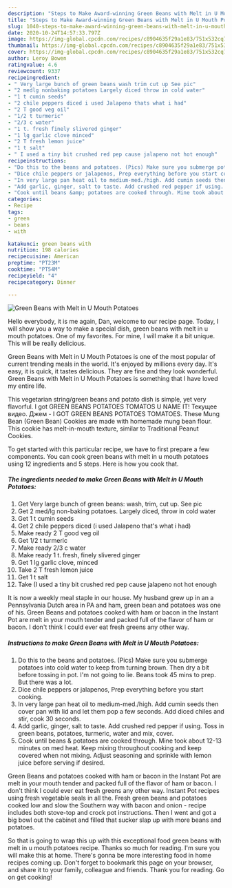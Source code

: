 ```yaml
---
description: "Steps to Make Award-winning Green Beans with Melt in U Mouth Potatoes"
title: "Steps to Make Award-winning Green Beans with Melt in U Mouth Potatoes"
slug: 1040-steps-to-make-award-winning-green-beans-with-melt-in-u-mouth-potatoes
date: 2020-10-24T14:57:33.797Z
image: https://img-global.cpcdn.com/recipes/c8904635f29a1e83/751x532cq70/green-beans-with-melt-in-u-mouth-potatoes-recipe-main-photo.jpg
thumbnail: https://img-global.cpcdn.com/recipes/c8904635f29a1e83/751x532cq70/green-beans-with-melt-in-u-mouth-potatoes-recipe-main-photo.jpg
cover: https://img-global.cpcdn.com/recipes/c8904635f29a1e83/751x532cq70/green-beans-with-melt-in-u-mouth-potatoes-recipe-main-photo.jpg
author: Leroy Bowen
ratingvalue: 4.6
reviewcount: 9337
recipeingredient:
- " Very large bunch of green beans wash trim cut up See pic"
- "2 medlg nonbaking potatoes Largely diced throw in cold water"
- "1 t cumin seeds"
- "2 chile peppers diced i used Jalapeno thats what i had"
- "2 T good veg oil"
- "1/2 t turmeric"
- "2/3 c water"
- "1 t. fresh finely slivered ginger"
- "1 lg garlic clove minced"
- "2 T fresh lemon juice"
- "1 t salt"
- " I used a tiny bit crushed red pep cause jalapeno not hot enough"
recipeinstructions:
- "Do this to the beans and potatoes. (Pics) Make sure you submerge potatoes into cold water to keep from turning brown. Then dry a bit before tossing in pot. I&#39;m not going to lie. Beans took 45 mins to prep. But there was a lot."
- "Dice chile peppers or jalapenos, Prep everything before you start cooking."
- "In very large pan heat oil to medium-med./high. Add cumin seeds then cover pan with lid and let them pop a few seconds. Add diced chiles and stir, cook 30 seconds."
- "Add garlic, ginger, salt to taste. Add crushed red pepper if using. Toss in green beans, potatoes, turmeric, water and mix, cover."
- "Cook until beans &amp; potatoes are cooked through. Mine took about 12-13 minutes on med heat. Keep mixing throughout cooking and keep covered when not mixing. Adjust seasoning and sprinkle with lemon juice before serving if desired."
categories:
- Recipe
tags:
- green
- beans
- with

katakunci: green beans with 
nutrition: 198 calories
recipecuisine: American
preptime: "PT23M"
cooktime: "PT54M"
recipeyield: "4"
recipecategory: Dinner

---
```



![Green Beans with Melt in U Mouth Potatoes](https://img-global.cpcdn.com/recipes/c8904635f29a1e83/751x532cq70/green-beans-with-melt-in-u-mouth-potatoes-recipe-main-photo.jpg)

Hello everybody, it is me again, Dan, welcome to our recipe page. Today, I will show you a way to make a special dish, green beans with melt in u mouth potatoes. One of my favorites. For mine, I will make it a bit unique. This will be really delicious.

Green Beans with Melt in U Mouth Potatoes is one of the most popular of current trending meals in the world. It's enjoyed by millions every day. It's easy, it is quick, it tastes delicious. They are fine and they look wonderful. Green Beans with Melt in U Mouth Potatoes is something that I have loved my entire life.

This vegetarian string/green beans and potato dish is simple, yet very flavorful. I got GREEN BEANS POTATOES TOMATOS U NAME IT! Текущее видео. Джем - I GOT GREEN BEANS POTATOES TOMATOES. These Mung Bean (Green Bean) Cookies are made with homemade mung bean flour. This cookie has melt-in-mouth texture, similar to Traditional Peanut Cookies.


To get started with this particular recipe, we have to first prepare a few components. You can cook green beans with melt in u mouth potatoes using 12 ingredients and 5 steps. Here is how you cook that.

<!--inarticleads1-->

##### The ingredients needed to make Green Beans with Melt in U Mouth Potatoes:

1. Get  Very large bunch of green beans: wash, trim, cut up. See pic
1. Get 2 med/lg non-baking potatoes. Largely diced, throw in cold water
1. Get 1 t cumin seeds
1. Get 2 chile peppers diced (i used Jalapeno that&#39;s what i had)
1. Make ready 2 T good veg oil
1. Get 1/2 t turmeric
1. Make ready 2/3 c water
1. Make ready 1 t. fresh, finely slivered ginger
1. Get 1 lg garlic clove, minced
1. Take 2 T fresh lemon juice
1. Get 1 t salt
1. Take  (I used a tiny bit crushed red pep cause jalapeno not hot enough


It is now a weekly meal staple in our house. My husband grew up in an a Pennsylvania Dutch area in PA and ham, green bean and potatoes was one of his. Green Beans and potatoes cooked with ham or bacon in the Instant Pot are melt in your mouth tender and packed full of the flavor of ham or bacon. I don&#39;t think I could ever eat fresh greens any other way. 

<!--inarticleads2-->

##### Instructions to make Green Beans with Melt in U Mouth Potatoes:

1. Do this to the beans and potatoes. (Pics) Make sure you submerge potatoes into cold water to keep from turning brown. Then dry a bit before tossing in pot. I&#39;m not going to lie. Beans took 45 mins to prep. But there was a lot.
1. Dice chile peppers or jalapenos, Prep everything before you start cooking.
1. In very large pan heat oil to medium-med./high. Add cumin seeds then cover pan with lid and let them pop a few seconds. Add diced chiles and stir, cook 30 seconds.
1. Add garlic, ginger, salt to taste. Add crushed red pepper if using. Toss in green beans, potatoes, turmeric, water and mix, cover.
1. Cook until beans &amp; potatoes are cooked through. Mine took about 12-13 minutes on med heat. Keep mixing throughout cooking and keep covered when not mixing. Adjust seasoning and sprinkle with lemon juice before serving if desired.


Green Beans and potatoes cooked with ham or bacon in the Instant Pot are melt in your mouth tender and packed full of the flavor of ham or bacon. I don&#39;t think I could ever eat fresh greens any other way. Instant Pot recipes using fresh vegetable seals in all the. Fresh green beans and potatoes cooked low and slow the Southern way with bacon and onion - recipe includes both stove-top and crock pot instructions. Then I went and got a big bowl out the cabinet and filled that sucker slap up with more beans and potatoes. 

So that is going to wrap this up with this exceptional food green beans with melt in u mouth potatoes recipe. Thanks so much for reading. I'm sure you will make this at home. There's gonna be more interesting food in home recipes coming up. Don't forget to bookmark this page on your browser, and share it to your family, colleague and friends. Thank you for reading. Go on get cooking!
